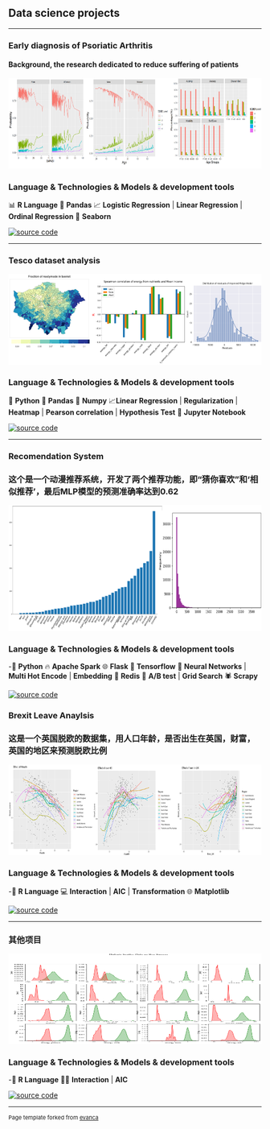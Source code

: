 ## Data science projects

---

### Early diagnosis of Psoriatic Arthritis 

#### Background, the research dedicated to reduce suffering of patients


<img src="images/PsA.png?raw=true" width="650" height="180"/> 



### Language & Technologies & Models & development tools

📊 **R Language** 🐼 **Pandas** 📈 **Logistic Regression** | **Linear Regression** | **Ordinal Regression** 🧠 **Seaborn**

 <a href="https://nbviewer.org/github/Alicege007/diagnosis-of-Psoriatic-Arthritis/blob/main/PsA_Project.html">
  <img src="https://img.shields.io/badge/source%20code-green?style=for-the-badge&logo=github" alt="source code" style="width:200px;height:auto;">
  </a>
  

---

### Tesco dataset analysis 


<img src="images/tesco.png?raw=true" width="650" height="180"/> 

### Language & Technologies & Models & development tools

🐍 **Python**  🐼 **Pandas** 🔢 **Numpy** 📈**Linear Regression** | **Regularization** | **Heatmap** | **Pearson correlation** | **Hypothesis Test**
📒 **Jupyter Notebook**

 <a href="https://nbviewer.org/github/Alicege007/Tesco/blob/main/Tesco%E6%95%B0%E6%8D%AE%E9%9B%86%E5%88%86%E6%9E%90.ipynb">
  <img src="https://img.shields.io/badge/source%20code-green?style=for-the-badge&logo=github" alt="source code" style="width:200px;height:auto;">
</a>


---
### Recomendation System 
### 这个是一个动漫推荐系统，开发了两个推荐功能，即“猜你喜欢”和‘相似推荐’，最后MLP模型的预测准确率达到0.62

<img src="images/recomedation.png?raw=true" width="800" height="250"/> 

### Language & Technologies & Models & development tools
-🐍 **Python** 🔥 **Apache Spark**  🌐 **Flask** 🤖 **Tensorflow** 🧠  **Neural Networks** | **Multi Hot Encode** | **Embedding**
💾 **Redis** 📝 **A/B test** | **Grid Search** 🕷️ **Scrapy**

 <a href="https://nbviewer.org/github/Alicege007/Recomendation_Coding/blob/main/%E6%8E%A8%E8%8D%90%E7%B3%BB%E7%BB%9F%EF%BC%88source%20code%EF%BC%89.ipynb">
  <img src="https://img.shields.io/badge/source%20code-green?style=for-the-badge&logo=github" alt="source code" style="width:200px;height:auto;">
</a>


### Brexit Leave Anaylsis 

### 这是一个英国脱欧的数据集，用人口年龄，是否出生在英国，财富，英国的地区来预测脱欧比例
<img src="images/Bre1.png?raw=true" width="650" height="180"/> 


### Language & Technologies & Models & development tools
-🐍 **R Language**  💻  **Interaction** | **AIC** | **Transformation** 🌐 **Matplotlib**

 <a href="https://nbviewer.org/github/Alicege007/Machine-Learning/blob/main/CW2.html">
  <img src="https://img.shields.io/badge/source%20code-green?style=for-the-badge&logo=github" alt="source code" style="width:200px;height:auto;">
</a>

---

### 其他项目

<img src="images/other.png?raw=true" width="650" height="180"/> 

### Language & Technologies & Models & development tools
-🐍 **R Language**  👩‍💻 **Interaction** | **AIC** 

 <a href="https://nbviewer.org/github/Alicege007/Other-project/blob/main/CW2_2022_23_MA50259.html">
  <img src="https://img.shields.io/badge/source%20code-green?style=for-the-badge&logo=github" alt="source code" style="width:200px;height:auto;">
</a>







---
<p style="font-size:11px">Page template forked from <a href="https://github.com/evanca/quick-portfolio">evanca</a></p>
<!-- Remove above link if you don't want to attibute -->
